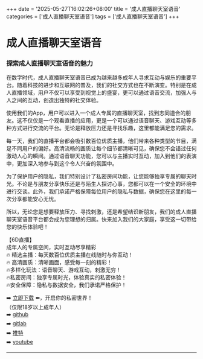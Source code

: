 +++
date = '2025-05-27T16:02:26+08:00'
title = '成人直播聊天室语音'
categories = ['成人直播聊天室语音']
tags = ['成人直播聊天室语音']
+++

# 成人直播聊天室语音

### 探索成人直播聊天室语音的魅力

在数字时代，成人直播聊天室语音已成为越来越多成年人寻求互动与娱乐的重要平台。随着科技的进步和互联网的普及，我们的社交方式也在不断演变。特别是在成人直播领域，用户不仅可以享受到视觉上的盛宴，更可以通过语音交流，加强人与人之间的互动，创造出独特的社交体验。

使用我们的App，用户可以进入一个成人专属的直播聊天室，找到志同道合的朋友。这不仅仅是一个观看直播的应用，更是一个可以通过语音聊天、游戏互动等多种方式进行交流的平台。无论是释放压力还是寻找乐趣，这里都能满足您的需求。

每一天，我们的直播平台都会吸引数百位优质主播，他们带来各种类型的节目，满足不同用户的偏好。高清流畅的画质让每个细节都清晰可见，确保您不会错过任何激动人心的瞬间。通过语音聊天功能，您可以与主播实时互动，加入到他们的表演中，更加深入地参与到这个令人兴奋的氛围中。

为了保护用户的隐私，我们特别设计了私密房间功能，让您能够独享专属的聊天时光。不论是与朋友分享快乐还是与陌生人探讨心事，您都可以在一个安全的环境中进行交谈。此外，我们承诺严格保障每位用户的隐私与数据，确保您在这里的每一次分享都能安心无忧。

所以，无论您是想要释放压力、寻找刺激，还是希望结识新朋友，我们的成人直播聊天室语音平台都会成为您理想的归属。快来加入我们的大家庭，享受这一切带给您的快乐体验吧！

【6D直播】  
成年人的专属空间，实时互动尽享精彩  
🔥 精选主播：每天数百位优质主播在线随时与你互动！  
🔥 高清画质：清晰画面，感受每一刻的精彩！  
🔥多样化玩法：语音聊天、游戏互动，刺激无穷！  
🔥私密房间：独享专属时光，体验真实的私密体验！  
🔥安全保障：隐私与数据安全，我们承诺严格保护！  

➡️ [立即下载](https://down123.s3.ap-east-1.amazonaws.com/down/down.html?channelCode=blog) ⬅️，开启你的私密世界！  
（仅限18岁以上成年人）  
➡️ [github](https://aldult-live.github.io/)  
➡️ [gitlab](https://seo-09598d.gitlab.io/)  
➡️ [推特](https://x.com/wegame33)  
➡️ [youtube](https://www.youtube.com/@6Dlive)  

---
